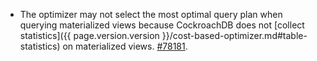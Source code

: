 - The optimizer may not select the most optimal query plan when querying materialized views because CockroachDB does not [collect statistics]({{ page.version.version }}/cost-based-optimizer.md#table-statistics) on materialized views. [#78181](https://github.com/cockroachdb/cockroach/issues/78181).
